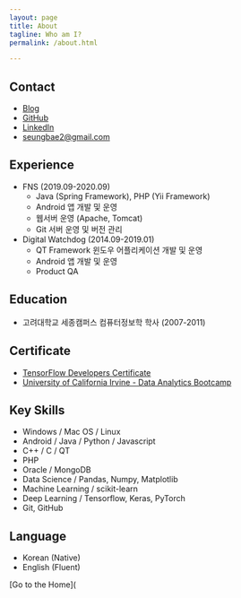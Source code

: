 ```yaml
---
layout: page
title: About
tagline: Who am I?
permalink: /about.html

---
```


## Contact

+ [Blog](https://seungbae2.github.io)
+ [GitHub](https://github.com/seungbae2)
+ [LinkedIn](https://www.linkedin.com/in/sungbae-lee-325919173/)
+ <seungbae2@gmail.com>

## Experience

+ FNS (2019.09-2020.09)
  + Java (Spring Framework), PHP (Yii Framework)
  + Android 앱 개발 및 운영
  + 웹서버 운영 (Apache, Tomcat)
  + Git 서버 운영 및 버전 관리
+ Digital Watchdog (2014.09-2019.01)
  + QT Framework 윈도우 어플리케이션 개발 및 운영
  + Android 앱 개발 및 운영
  + Product QA

## Education

- 고려대학교 세종캠퍼스 컴퓨터정보학 학사 (2007-2011)


## Certificate

+ [TensorFlow Developers Certificate](https://www.credential.net/d9517936-ba71-4b8f-9410-7bbe54d1d5e0#gs.x35axw)
+ [University of California Irvine - Data Analytics Bootcamp](https://www.youracclaim.com/users/sungbae-lee/badges)

## Key Skills

+ Windows / Mac OS / Linux
+ Android / Java / Python / Javascript
+ C++ / C / QT
+ PHP
+ Oracle / MongoDB
+ Data Science / Pandas, Numpy, Matplotlib
+ Machine Learning / scikit-learn
+ Deep Learning / Tensorflow, Keras, PyTorch
+ Git, GitHub

## Language

+ Korean (Native)
+ English (Fluent)

[Go to the Home](
